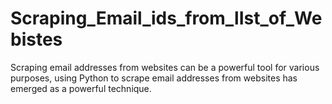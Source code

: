 # Scraping_Email_ids_from_lIst_of_Webistes
Scraping email addresses from websites can be a powerful tool for various purposes, using Python to scrape email addresses from websites has emerged as a powerful technique.
